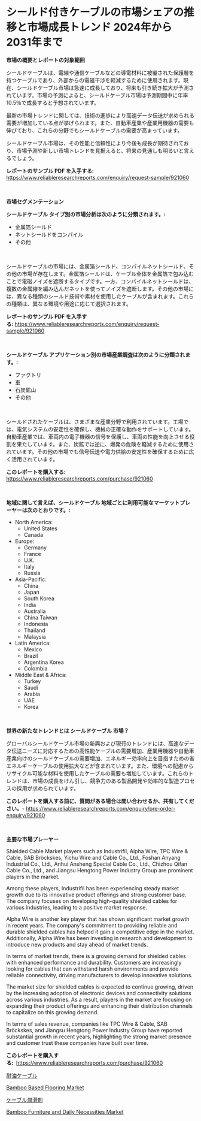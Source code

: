 <p><h1>シールド付きケーブルの市場シェアの推移と市場成長トレンド 2024年から2031年まで</h1></p><p><strong>市場の概要とレポートの対象範囲</strong></p>
<p><p>シールドケーブルは、電線や通信ケーブルなどの導電材料に被覆された保護層を持つケーブルであり、外部からの電磁干渉を軽減するために使用されます。現在、シールドケーブル市場は急速に成長しており、将来も引き続き拡大が予測されています。市場の予測によると、シールドケーブル市場は予測期間中に年率10.5％で成長すると予想されています。</p><p>最新の市場トレンドに関しては、技術の進歩により高速データ伝送が求められる需要が増加している点が挙げられます。また、自動車産業や産業用機器の需要も伸びており、これらの分野でもシールドケーブルの需要が高まっています。</p><p>シールドケーブル市場は、その性能と信頼性により今後も成長が期待されており、市場予測や新しい市場トレンドを見据えると、将来の見通しも明るいと言えるでしょう。</p></p>
<p><strong>レポートのサンプル PDF を入手する:</strong> <a href="https://www.reliableresearchreports.com/enquiry/request-sample/921060">https://www.reliableresearchreports.com/enquiry/request-sample/921060</a></p>
<p>&nbsp;</p>
<p><strong>市場セグメンテーション</strong></p>
<p><strong>シールドケーブル タイプ別の市場分析は次のように分類されます。:</strong></p>
<p><ul><li>金属箔シールド</li><li>ネットシールドをコンパイル</li><li>その他</li></ul></p>
<p>&nbsp;</p>
<p><p>シールドケーブルの市場には、金属箔シールド、コンパイルネットシールド、その他の市場が存在します。金属箔シールドは、ケーブル全体を金属箔で包み込むことで電磁ノイズを遮断するタイプです。一方、コンパイルネットシールドは、複数の金属線を編み込んだネットを使ってノイズを遮断します。その他の市場には、異なる種類のシールド技術や素材を使用したケーブルが含まれます。これらの種類は、異なる環境や用途に応じて選択されます。</p></p>
<p><strong>レポートのサンプル PDF を入手する:</strong>&nbsp;<a href="https://www.reliableresearchreports.com/enquiry/request-sample/921060">https://www.reliableresearchreports.com/enquiry/request-sample/921060</a></p>
<p>&nbsp;</p>
<p><strong> シールドケーブル アプリケーション別の市場産業調査は次のように分類されます。:</strong></p>
<p><ul><li>ファクトリ</li><li>車</li><li>石炭鉱山</li><li>その他</li></ul></p>
<p>&nbsp;</p>
<p><p>シールドされたケーブルは、さまざまな産業分野で利用されています。工場では、電気システムの安定性を確保し、機械の正確な動作をサポートしています。自動車産業では、車両内の電子機器の信号を保護し、車両の性能を向上させる役割を果たしています。また、炭鉱では逆に、爆発の危険を軽減するために使用されています。その他の市場でも信号伝送や電力供給の安定性を確保するために広く活用されています。</p></p>
<p><strong>このレポートを購入する:</strong>&nbsp; <a href="https://www.reliableresearchreports.com/purchase/921060">https://www.reliableresearchreports.com/purchase/921060</a></p>
<p>&nbsp;</p>
<p><strong>地域に関して言えば、シールドケーブル 地域ごとに利用可能なマーケットプレーヤーは次のとおりです。:</strong></p>
<p><ul>
    <li>
        North America:
        <ul>
            <li>United States</li>
            <li>Canada</li>
        </ul>
    </li>
    <li>
        Europe:
        <ul>
            <li>Germany</li>
            <li>France</li>
            <li>U.K.</li>
            <li>Italy</li>
            <li>Russia</li>
        </ul>
    </li>
    <li>
        Asia-Pacific:
        <ul>
            <li>China</li>
            <li>Japan</li>
            <li>South Korea</li>
            <li>India</li>
            <li>Australia</li>
            <li>China Taiwan</li>
            <li>Indonesia</li>
            <li>Thailand</li>
            <li>Malaysia</li>
        </ul>
    </li>
    <li>
        Latin America:
        <ul>
            <li>Mexico</li>
            <li>Brazil</li>
            <li>Argentina Korea</li>
            <li>Colombia</li>
        </ul>
    </li>
    <li>
        Middle East & Africa:
        <ul>
            <li>Turkey</li>
            <li>Saudi</li>
            <li>Arabia</li>
            <li>UAE</li>
            <li>Korea</li>
        </ul>
    </li>
    </ul></p>
<p>&nbsp;</p>
<p><strong>世界の新たなトレンドとは シールドケーブル 市場？</strong></p>
<p><p>グローバルシールドケーブル市場の新興および現行のトレンドには、高速なデータ伝送ニーズに対応するための高性能ケーブルの需要増加、産業用機器や自動車産業向けのシールドケーブルの需要増加、エネルギー効率向上を目指すための省エネルギーケーブルの使用拡大などが含まれています。また、環境への配慮からリサイクル可能な材料を使用したケーブルの需要も増加しています。これらのトレンドは、市場の成長をけん引し、競争力のある製品開発や効率的な製造プロセスの採用が求められています。</p></p>
<p><strong>このレポートを購入する前に、質問がある場合は問い合わせるか、共有してください。</strong>- <a href="https://www.reliableresearchreports.com/enquiry/pre-order-enquiry/921060">https://www.reliableresearchreports.com/enquiry/pre-order-enquiry/921060</a></p>
<p>&nbsp;</p>
<p><strong>主要な市場プレーヤー</strong></p>
<p><p>Shielded Cable Market players such as Industrifil, Alpha Wire, TPC Wire & Cable, SAB Bröckskes, Yichu Wire and Cable Co., Ltd., Foshan Anyang Industrial Co., Ltd., Anhui Ansheng Special Cable Co., Ltd., Chizhou Qifan Cable Co., Ltd., and Jiangsu Hengtong Power Industry Group are prominent players in the market.</p><p>Among these players, Industrifil has been experiencing steady market growth due to its innovative product offerings and strong customer base. The company focuses on developing high-quality shielded cables for various industries, leading to a positive market response.</p><p>Alpha Wire is another key player that has shown significant market growth in recent years. The company's commitment to providing reliable and durable shielded cables has helped it gain a competitive edge in the market. Additionally, Alpha Wire has been investing in research and development to introduce new products and stay ahead of market trends.</p><p>In terms of market trends, there is a growing demand for shielded cables with enhanced performance and durability. Customers are increasingly looking for cables that can withstand harsh environments and provide reliable connectivity, driving manufacturers to develop innovative solutions.</p><p>The market size for shielded cables is expected to continue growing, driven by the increasing adoption of electronic devices and connectivity solutions across various industries. As a result, players in the market are focusing on expanding their product offerings and enhancing their distribution channels to capitalize on this growing demand.</p><p>In terms of sales revenue, companies like TPC Wire & Cable, SAB Bröckskes, and Jiangsu Hengtong Power Industry Group have reported substantial growth in recent years, highlighting the strong market presence and customer trust these companies have built over time.</p></p>
<p><strong>このレポートを購入する:</strong>&nbsp;&nbsp;<a href="https://www.reliableresearchreports.com/purchase/921060">https://www.reliableresearchreports.com/purchase/921060</a></p>
<p><p><a href="https://github.com/bracarafogo/Market-Research-Report-List-2/blob/main/2136588181981.md">耐油ケーブル</a></p><p><a href="https://issuu.com/reportprime-2/docs/bamboo-based-flooring-market-size-2030.pptx">Bamboo Based Flooring Market</a></p><p><a href="https://github.com/mohamedbakry57/Market-Research-Report-List-2/blob/main/2891313181980.md">ケーブル潤滑剤</a></p><p><a href="https://issuu.com/reportprime-2/docs/bamboo-furniture-and-daily-necessities-market-size">Bamboo Furniture and Daily Necessities Market</a></p></p>